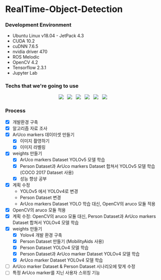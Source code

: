 # RealTime-Object-Detection

### Development Environment
- Ubuntu Linux v18.04 - JetPack 4.3
- CUDA 10.2
- cuDNN 7.6.5
- nvidia driver 470
- ROS Melodic
- OpenCV 4.2
- Tensorflow 2.3.1
- Jupyter Lab


### Techs that we're going to use
<p align="center">
  <img src="https://img.shields.io/badge/Pytorch-EE4C2C?style=flat-square&logo=Pytorch&logoColor=white"/></a> &nbsp     
  <img src="https://img.shields.io/badge/Tensorflow-FF6F00?style=flat-square&logo=Tensorflow&logoColor=white"/></a> &nbsp     
  <img src="https://img.shields.io/badge/YOLOv4-00FFFF?style=flat-square&logo=YOLO&logoColor=white"/></a> &nbsp   
  <img src="https://img.shields.io/badge/OpenCV-5C3EE8?style=flat-square&logo=OpenCV&logoColor=white"/></a> &nbsp
  <img src="https://img.shields.io/badge/Ubuntu-E95420?style=flat-square&logo=Ubuntu&logoColor=white"/></a> &nbsp 
  <img src="https://img.shields.io/badge/ROS-22314E?style=flat-square&logo=ROS&logoColor=white"/></a> &nbsp 
</p>

### Process
- [x] 개발환경 구축
- [x] 알고리즘 자료 조사
- [x] ArUco markers 데이터셋 만들기
  - [x] 이미지 촬영하기
  - [x] 이미지 라벨링
- [x] weights 만들기
  - [x] ArUco markers Dataset YOLOv5 모델 학습
  - [x] Person Dataset과 ArUco markers Dataset 합쳐서 YOLOv5 모델 학습 (COCO 2017 Dataset 사용)
  - [x] 성능 향상 공부
- [x] 계획 수정
  - YOLOv5 에서 YOLOv4로 변경
  - Person Dataset 변경
  - ArUco markers Dataset YOLO 학습 대신, OpenCV의 aruco 모듈 적용
- [x] OpenCV의 aruco 모듈 적용
- [x] 계획 수정: OpenCV의 aruco 모듈 대신, Person Dataset과 ArUco markers Dataset 합쳐서 YOLOv4 모델 학습
- [x] weights 만들기
  - [x] Yolov4 개발 환경 구축
  - [x] Person Dataset 만들기 (MobilityAids 사용)
  - [x] Person Dataset YOLOv4 모델 학습
  - [x] Person Dataset과 ArUco marker Dataset YOLOv4 모델 학습
  - [x] ArUco marker Dataset YOLOv4 모델 학습
- [ ] ArUco marker Dataset & Person Dataset 시나리오에 맞게 수정
- [ ] 특정 ArUco marker를 지닌 사용자 스위칭 기능

